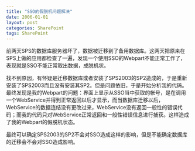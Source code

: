 ```yaml
---
title: "SSO的假脱机问题解决"
date: 2006-01-01
layout: post
categories: SharePoint
tags: SharePoint
---
```


前两天SPS的数据库服务器坏了，数据被迁移到了备用数据库。这两天把原来在SPS上做的应用都检查了一遍，发现一个使用SSO的Webpart不能正常工作了，表现就是SSO不能正常取出数据，成脱机状。

找不到原因，有怀疑是迁移数据库或者安装了SPS2003的SP2造成的，于是重新安装了SPS2003而且没有安装其SP2。但是问题依旧，于是开始分析我的代码。最终发现是我的Webpart的问题：界面上显示从SSO当中获取的帐号，是在调用一个WebService并得到正常返回以后才显示，而当数据库迁移以后，WebService的数据连结没有更改过来，WebService没有返回一般性的错误代码；而我的代码只对WebService正常返回和一般性错误信息进行捕获。这样造成了我的Webpart的假脱机状态。

最终可以确定SPS2003的SP2不会对SSO造成这样的影响，但是不能确定数据库的迁移会不会对SSO造成影响。